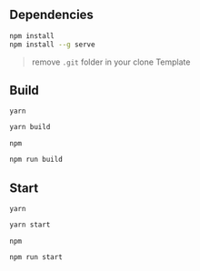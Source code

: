 ## Dependencies
```sh
npm install
npm install --g serve
```

> remove `.git` folder in your clone Template

## Build
`yarn`
```sh
yarn build
```
`npm`
```sh
npm run build
```

## Start
`yarn`
```sh
yarn start
```
`npm`
```sh
npm run start
```